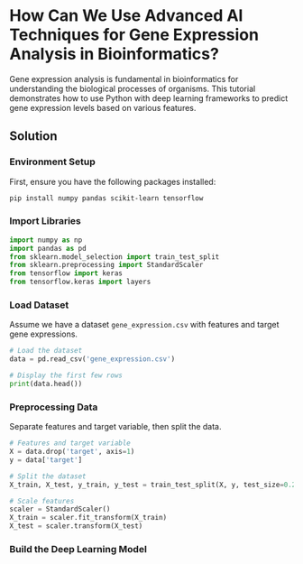 # How Can We Use Advanced AI Techniques for Gene Expression Analysis in Bioinformatics?

Gene expression analysis is fundamental in bioinformatics for understanding the biological processes of organisms. This tutorial demonstrates how to use Python with deep learning frameworks to predict gene expression levels based on various features.

## Solution

### Environment Setup
First, ensure you have the following packages installed:
```bash
pip install numpy pandas scikit-learn tensorflow
```

### Import Libraries
```python
import numpy as np
import pandas as pd
from sklearn.model_selection import train_test_split
from sklearn.preprocessing import StandardScaler
from tensorflow import keras
from tensorflow.keras import layers
```

### Load Dataset
Assume we have a dataset `gene_expression.csv` with features and target gene expressions.
```python
# Load the dataset
data = pd.read_csv('gene_expression.csv')

# Display the first few rows
print(data.head())
```

### Preprocessing Data
Separate features and target variable, then split the data.
```python
# Features and target variable
X = data.drop('target', axis=1)
y = data['target']

# Split the dataset
X_train, X_test, y_train, y_test = train_test_split(X, y, test_size=0.2, random_state=42)

# Scale features
scaler = StandardScaler()
X_train = scaler.fit_transform(X_train)
X_test = scaler.transform(X_test)
```

### Build the Deep Learning Model